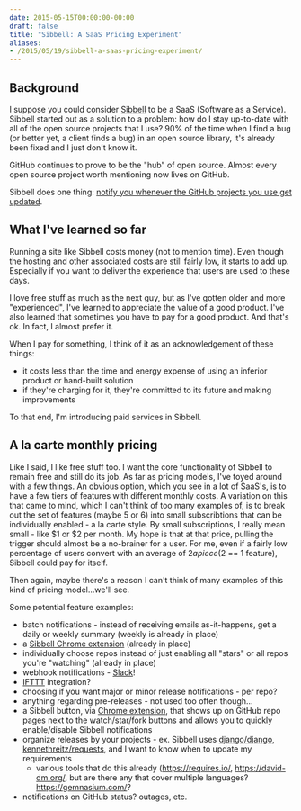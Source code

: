 ```yaml
---
date: 2015-05-15T00:00:00-00:00
draft: false
title: "Sibbell: A SaaS Pricing Experiment"
aliases:
- /2015/05/19/sibbell-a-saas-pricing-experiment/
---
```


## Background

I suppose you could consider [Sibbell](https://sibbell.com) to be a SaaS (Software as a Service). Sibbell started out as a solution to a problem: how do I stay up-to-date with all of the open source projects that I use? 90% of the time when I find a bug (or better yet, a client finds a bug) in an open source library, it's already been fixed and I just don't know it.

GitHub continues to prove to be the "hub" of open source. Almost every open source project worth mentioning now lives on GitHub.

Sibbell does one thing: [notify you whenever the GitHub projects you use get updated](http://davegaeddert.com/2014/10/11/sibbell-emails-for-new-releases-on-github/).

## What I've learned so far
Running a site like Sibbell costs money (not to mention time). Even though the hosting and other associated costs are still fairly low, it starts to add up. Especially if you want to deliver the experience that users are used to these days.

I love free stuff as much as the next guy, but as I've gotten older and more "experienced", I've learned to appreciate the value of a good product. I've also learned that sometimes you have to pay for a good product. And that's ok. In fact, I almost prefer it.

When I pay for something, I think of it as an acknowledgement of these things:

- it costs less than the time and energy expense of using an inferior product or hand-built solution
- if they're charging for it, they're committed to its future and making improvements

To that end, I'm introducing paid services in Sibbell.

## A la carte monthly pricing
Like I said, I like free stuff too. I want the core functionality of Sibbell to remain free and still do its job. As far as pricing models, I've toyed around with a few things. An obvious option, which you see in a lot of SaaS's, is to have a few tiers of features with different monthly costs. A variation on this that came to mind, which I can't think of too many examples of, is to break out the set of features (maybe 5 or 6) into small subscribtions that can be individually enabled - a la carte style. By small subscriptions, I really mean small - like $1 or $2 per month. My hope is that at that price, pulling the trigger should almost be a no-brainer for a user. For me, even if a fairly low percentage of users convert with an average of $2 a piece ($2 == 1 feature), Sibbell could pay for itself.

Then again, maybe there's a reason I can't think of many examples of this kind of pricing model...we'll see.

Some potential feature examples:

- batch notifications - instead of receiving emails as-it-happens, get a daily or weekly summary (weekly is already in place)
- a [Sibbell Chrome extension](https://chrome.google.com/webstore/detail/sibbell/focknnclhinffehmdpokckjahcfaldac) (already in place)
- individually choose repos instead of just enabling all "stars" or all repos you're "watching" (already in place)
- webhook notifications - [Slack](https://slack.com/)!
- [IFTTT](https://ifttt.com/) integration?
- choosing if you want major or minor release notifications - per repo?
- anything regarding pre-releases - not used too often though...
- a Sibbell button, via [Chrome extension](https://chrome.google.com/webstore/detail/sibbell/focknnclhinffehmdpokckjahcfaldac), that shows up on GitHub repo pages next to the watch/star/fork buttons and allows you to quickly enable/disable Sibbell notifications
- organize releases by your projects - ex. Sibbell uses [django/django](https://github.com/django/django), [kennethreitz/requests](https://github.com/kennethreitz/requests), and I want to know when to update my requirements
  - various tools that do this already (https://requires.io/, https://david-dm.org/, but are there any that cover multiple languages? https://gemnasium.com/?
- notifications on GitHub status? outages, etc.
